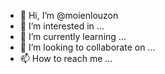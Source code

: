 - 👋 Hi, I’m @moienlouzon
- 👀 I’m interested in ...
- 🌱 I’m currently learning ...
- 💞️ I’m looking to collaborate on ...
- 📫 How to reach me ...

<!---
moienlouzon/moienlouzon is a ✨ special ✨ repository because its `README.md` (this file) appears on your GitHub profile.
You can click the Preview link to take a look at your changes.
--->
